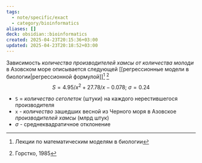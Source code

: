 ```yaml
---
tags:
  - note/specific/exact
  - category/bioinformatics
aliases: []
deck: obsidian::bioinformatics
created: 2025-04-23T20:15:36+03:00
updated: 2025-04-23T20:18:52+03:00
---
```


Зависимость *количества производителей хамсы от количества молоди* в Азовском море описывается следующей [[регрессионные модели в биологии|регрессионной формулой]][^1] [^2]
$$
S = 4.95/x^2 + 27.78/x - 0.078 \text{; } \sigma = 0.24 
$$
- `S` = *количество сеголеток* (штуки) на каждого нерестившегося производителя
- `x` - *количество* зашедших весной из Черного моря в Азовское *производителей хамсы* (млрд штук)
- $\sigma$ - среднеквадратичное отклонение 

[^1]: Лекции по математическим моделям в биологии
[^2]: Горстко, 1985